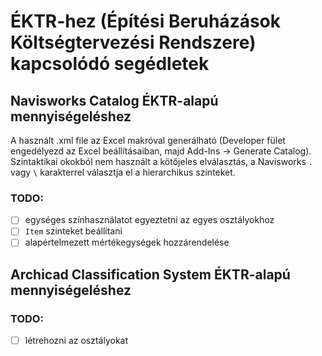 # ÉKTR-hez (Építési Beruházások Költségtervezési Rendszere) kapcsolódó segédletek

## **Navisworks Catalog** ÉKTR-alapú mennyiségeléshez

A használt .xml file az Excel makróval generálható (Developer fület engedélyezd az Excel beállításaiban, majd Add-Ins -> Generate Catalog).
Szintaktikai okokból nem használt a kötőjeles elválasztás, a Navisworks `.` vagy `\` karakterrel választja el a hierarchikus szinteket.

### TODO: 
- [ ] egységes színhasználatot egyeztetni az egyes osztályokhoz
- [ ] `Item` szinteket beállítani
- [ ] alapértelmezett mértékegységek hozzárendelése 

## **Archicad Classification System** ÉKTR-alapú mennyiségeléshez

### TODO: 
- [ ] létrehozni az osztályokat
